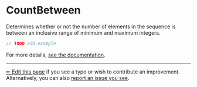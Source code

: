 # CountBetween

Determines whether or not the number of elements in the sequence is between an
inclusive range of minimum and maximum integers.

```c# --destination-file ../code/Program.cs --region statements --project ../code/TryMoreLinq.csproj
// TODO add example
```

For more details, [see the documentation][doc].

---

[&#x270F; Edit this page][edit] if you see a typo or wish to contribute an
improvement. Alternatively, you can also [report an issue you see][issue].


[edit]: https://github.com/morelinq/try/edit/master/count-between.md
[issue]: https://github.com/morelinq/try/issues/new?title=CountBetween
[doc]: https://morelinq.github.io/3.1/ref/api/html/M_MoreLinq_MoreEnumerable_CountBetween__1.htm
